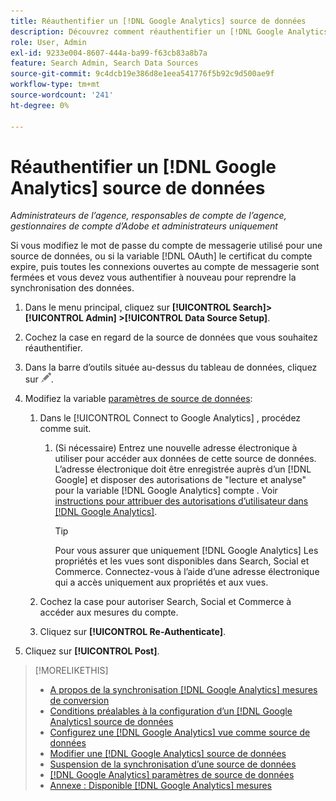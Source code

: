 ```yaml
---
title: Réauthentifier un [!DNL Google Analytics] source de données
description: Découvrez comment réauthentifier un [!DNL Google Analytics] source de données si vous modifiez le mot de passe associé ou si le certificat expire.
role: User, Admin
exl-id: 9233e004-8607-444a-ba99-f63cb83a8b7a
feature: Search Admin, Search Data Sources
source-git-commit: 9c4dcb19e386d8e1eea541776f5b92c9d500ae9f
workflow-type: tm+mt
source-wordcount: '241'
ht-degree: 0%

---
```


# Réauthentifier un [!DNL Google Analytics] source de données

*Administrateurs de l’agence, responsables de compte de l’agence, gestionnaires de compte d’Adobe et administrateurs uniquement*

Si vous modifiez le mot de passe du compte de messagerie utilisé pour une source de données, ou si la variable [!DNL OAuth] le certificat du compte expire, puis toutes les connexions ouvertes au compte de messagerie sont fermées et vous devez vous authentifier à nouveau pour reprendre la synchronisation des données.

1. Dans le menu principal, cliquez sur **[!UICONTROL Search]> [!UICONTROL Admin] >[!UICONTROL Data Source Setup]**.

1. Cochez la case en regard de la source de données que vous souhaitez réauthentifier.

1. Dans la barre d’outils située au-dessus du tableau de données, cliquez sur ![Modifier](/help/search-social-commerce/assets/edit.png "Modifier").

1. Modifiez la variable [paramètres de source de données](data-source-settings.md):

   1. Dans le [!UICONTROL Connect to Google Analytics] , procédez comme suit.

      1. (Si nécessaire) Entrez une nouvelle adresse électronique à utiliser pour accéder aux données de cette source de données. L’adresse électronique doit être enregistrée auprès d’un [!DNL Google] et disposer des autorisations de &quot;lecture et analyse&quot; pour la variable [!DNL Google Analytics] compte . Voir [instructions pour attribuer des autorisations d’utilisateur dans [!DNL Google Analytics]](https://support.google.com/analytics/answer/9305587).

         >[!TIP]
         >
         >Pour vous assurer que uniquement [!DNL Google Analytics] Les propriétés et les vues sont disponibles dans Search, Social et Commerce. Connectez-vous à l’aide d’une adresse électronique qui a accès uniquement aux propriétés et aux vues.

   1. Cochez la case pour autoriser Search, Social et Commerce à accéder aux mesures du compte.

   1. Cliquez sur **[!UICONTROL Re-Authenticate]**.

1. Cliquez sur **[!UICONTROL Post]**.

>[!MORELIKETHIS]
>
>* [A propos de la synchronisation [!DNL Google Analytics] mesures de conversion](data-source-about.md)
>* [Conditions préalables à la configuration d’un [!DNL Google Analytics] source de données](data-source-prerequisites.md)
>* [Configurez une [!DNL Google Analytics] vue comme source de données](data-source-configure.md)
>* [Modifier une [!DNL Google Analytics] source de données](data-source-edit.md)
>* [Suspension de la synchronisation d’une source de données](data-source-pause.md)
>* [[!DNL Google Analytics] paramètres de source de données](data-source-settings.md)
>* [Annexe : Disponible [!DNL Google Analytics] mesures](data-source-ga-metrics.md)
